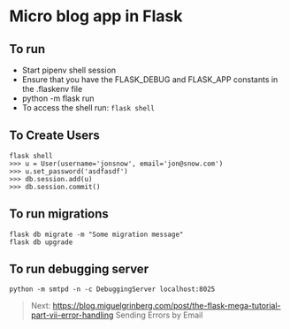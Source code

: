 # Micro blog app in Flask

## To run

* Start pipenv shell session
* Ensure that you have the FLASK_DEBUG and FLASK_APP constants in the .flaskenv file
* python -m flask run
* To access the shell run: `flask shell`

## To Create Users

```
flask shell
>>> u = User(username='jonsnow', email='jon@snow.com')
>>> u.set_password('asdfasdf')
>>> db.session.add(u)
>>> db.session.commit()
```

## To run migrations

```
flask db migrate -m "Some migration message"
flask db upgrade
```

## To run debugging server

```
python -m smtpd -n -c DebuggingServer localhost:8025
```

> Next: https://blog.miguelgrinberg.com/post/the-flask-mega-tutorial-part-vii-error-handling
> Sending Errors by Email
